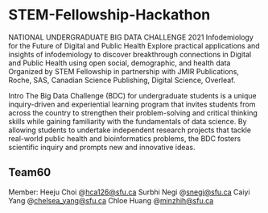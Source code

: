 # STEM-Fellowship-Hackathon
NATIONAL UNDERGRADUATE BIG DATA CHALLENGE 2021 
Infodemiology for the Future of Digital and Public Health 
Explore practical applications and insights of infodemiology to discover breakthrough connections in Digital and Public Health using open social, demographic, and health data 
Organized by STEM Fellowship in partnership with JMIR Publications, Roche, SAS, Canadian Science Publishing, Digital Science, Overleaf.

Intro The Big Data Challenge (BDC) for undergraduate students is a unique inquiry-driven and experiential learning program that invites students from across the country to strengthen their problem-solving and critical thinking skills while gaining familiarity with the fundamentals of data science. By allowing students to undertake independent research projects that tackle real-world public health and bioinformatics problems, the BDC fosters scientific inquiry and prompts new and innovative ideas.

## Team60
   Member: Heeju Choi @hca126@sfu.ca Surbhi Negi @snegi@sfu.ca Caiyi Yang @chelsea_yang@sfu.ca Chloe Huang @minzhih@sfu.ca
